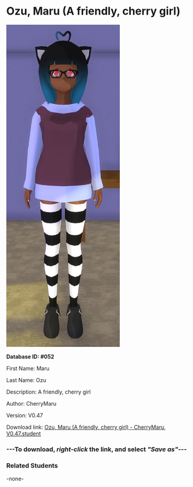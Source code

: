 # Ozu, Maru (A friendly, cherry girl)

<img src="Files/Ozu, Maru (A friendly, cherry girl).png" title="Ozu, Maru (A friendly, cherry girl) - CherryMaru, V0.47">

**Database ID: #052**

First Name: Maru

Last Name: Ozu

Description: A friendly, cherry girl

Author: CherryMaru

Version: V0.47

Download link: <a href="https://raw.githubusercontent.com/Arbiter1223/Daigaku-Gurashi-Custom-Students/master/Students/Files/Ozu%2C%20Maru%20(A%20friendly%2C%20cherry%20girl)%20-%20CherryMaru%2C%20V0.47.student">Ozu, Maru (A friendly, cherry girl) - CherryMaru, V0.47.student</a>

### ---**To download, _right-click_ the link, and select _"Save as"_**---

### Related Students

-none-
